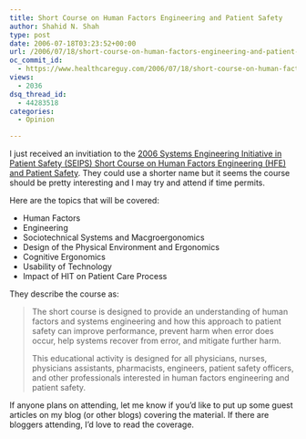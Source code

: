 ```yaml
---
title: Short Course on Human Factors Engineering and Patient Safety
author: Shahid N. Shah
type: post
date: 2006-07-18T03:23:52+00:00
url: /2006/07/18/short-course-on-human-factors-engineering-and-patient-safety/
oc_commit_id:
  - https://www.healthcareguy.com/2006/07/18/short-course-on-human-factors-engineering-and-patient-safety/1478769042
views:
  - 2036
dsq_thread_id:
  - 44283518
categories:
  - Opinion

---
```

I just received an invitiation to the [2006 Systems Engineering Initiative in Patient Safety (SEIPS) Short Course on Human Factors Engineering (HFE) and Patient Safety][1]. They could use a shorter name but it seems the course should be pretty interesting and I may try and attend if time permits.

Here are the topics that will be covered:

  * Human Factors
  * Engineering
  * Sociotechnical Systems and Macgroergonomics
  * Design of the Physical Environment and Ergonomics
  * Cognitive Ergonomics
  * Usability of Technology
  * Impact of HIT on Patient Care Process

They describe the course as:

> The short course is designed to provide an understanding of human factors and systems engineering and how this approach to patient safety can improve performance, prevent harm when error does occur, help systems recover from error, and mitigate further harm.
> 
> This educational activity is designed for all physicians, nurses, physicians assistants, pharmacists, engineers, patient safety officers, and other professionals interested in human factors engineering and patient safety. 

If anyone plans on attending, let me know if you&#8217;d like to put up some guest articles on my blog (or other blogs) covering the material. If there are bloggers attending, I&#8217;d love to read the coverage.

 [1]: http://www2.fpm.wisc.edu/seips/Courses/coursehome.html